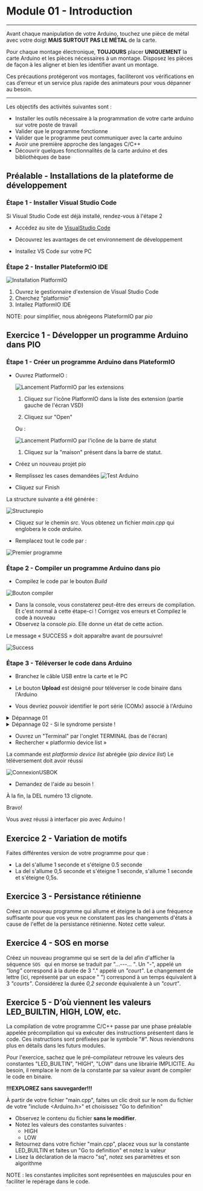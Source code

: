 # Module 01 - Introduction

---
Avant chaque manipulation de votre Arduino, touchez une pièce de métal avec votre doigt **MAIS SURTOUT PAS LE MÉTAL** de la carte.

Pour chaque montage électronique, **TOUJOURS** placer **UNIQUEMENT** la carte Arduino et les pièces nécessaires à un montage. Disposez les pièces de façon à les aligner et bien les identifier avant un montage.

Ces précautions protégeront vos montages, faciliteront vos vérifications en cas d’erreur et un service plus rapide des animateurs pour vous dépanner au besoin.

---

Les objectifs des activités suivantes sont :

- Installer les outils nécessaire à la programmation de votre carte arduino sur votre poste de travail
- Valider que le programme fonctionne
- Valider que le programme peut communiquer avec la carte arduino
- Avoir une première approche des langages C/C++
- Découvrir quelques fonctionnalités de la carte arduino et des bibliothèques de base

## Préalable - Installations de la plateforme de développement

### Étape 1 - Installer Visual Studio Code

Si Visual Studio Code est déjà installé, rendez-vous à l'étape 2

- Accédez au site de [VisualStudio Code](https://code.visualstudio.com)

- Découvrez les avantages de cet environnement de développement

- Installez VS Code sur votre PC

### Étape 2 - Installer PlateformIO IDE

![Installation PlatformIO](img/pio_install.png)

1. Ouvrez le gestionnaire d'extension de Visual Studio Code
2. Cherchez "platformio"
3. Intallez PlatformIO IDE

NOTE: pour simplifier, nous abrégeons PlateformIO par *pio*

## Exercice 1 - Développer un programme Arduino dans PIO

### Étape 1 - Créer un programme Arduino dans PlateformIO

- Ouvrez PlatformeIO :

  ![Lancement PlatformIO par les extensions](img/lancer_pio01.png)

  1. Cliquez sur l'icône PlatformIO dans la liste des extension (partie gauche de l'écran VSD)

  2. Cliquez sur "Open"

  Ou :

  ![Lancement PlatformIO par l'icône de la barre de statut](img/lancer_pio02.png)

  1. Cliquez sur la "maison" présent dans la barre de statut.

- Créez un nouveau projet pio

- Remplissez les cases demandées
![Test Arduino](img/PremierPorgrammeArduino.png)

- Cliquez sur Finish

La structure suivante a été générée :

![Structurepio](img/StructureEnvironnementPio.png)

- Cliquez sur le chemin *src*. Vous obtenez un fichier *main.cpp* qui englobera le code *arduino*.

- Remplacez tout le code par :

![Premier programme](img/premiercode.png)

### Étape 2 - Compiler un programme Arduino dans pio

- Compilez le code par le bouton *Build*

![Bouton compiler](img/BuildPio.png)

- Dans la console, vous constaterez peut-être des erreurs de compilation. Et c'est normal à cette étape-ci ! Corrigez vos erreurs et Compilez le code à nouveau
- Observez la console *pio*. Elle donne un état de cette action.

Le message « SUCCESS » doit apparaître avant de poursuivre!

![Success](img/SuccessCompile.png)

### Étape 3 - Téléverser le code dans Arduino

- Branchez le câble USB entre la carte et le PC

- Le bouton **Upload** est désigné pour téléverser le code binaire dans l'Arduino

- Vous devriez pouvoir identifier le port série (COMx) associé à l'Arduino

<details>
    <summary>Dépannage 01</summary>

DANS CERTAINS CAS, *pio* ne détecte pas le pilote du câble USB de téléchargement

![erreurConnexionUSB](img/ErreurPort.png)

1. Assurez-vous que le câble USB est fonctionnel
2. Port non détecté

Parfois, pio ne réussit pas à trouver automatiquement le pilote associé au port de la carte d'Arduino

Il faut alors passer par en mode manuel, de la façon suivante :

1. Dans le menu depio, cliquez sur le chemin platformIO.ini

2. Repérez la structure  "\[env:uno]"

3. Ajouter l'instruction suivante :

```ini
upload_port = com [*noPort*]
```

4. Sauvegardez le fichier plarformIO.ini
5. Tentez le téléchargement à nouveau !  
  
</details>

<details>
    <summary>Dépannage 02 - Si le syndrome persiste !</summary>
  
Allez à l'adresse suivante : [https://learn.sparkfun.com/tutorials/how-to-install-ch340-drivers/all](https://learn.sparkfun.com/tutorials/how-to-install-ch340-drivers/all) et suivez les instructions d'installation et recommencez le téléversement.
  
</details>

- Ouvrez un "Terminal" par l'onglet TERMINAL (bas de l'écran)
- Rechercher « platformio device list »

La commande est *platformio device list* abrégée (*pio device list*)
Le téléversement doit avoir réussi

 ![ConnexionUSBOK](img/ConnexionUSB.png)

- Demandez de l'aide au besoin !

À la fin, la DEL numéro 13 clignote.

Bravo!

Vous avez réussi à interfacer pio avec Arduino !

## Exercice 2 - Variation de motifs

Faites différentes version de votre programme pour que :

- La del s'allume 1 seconde et s'éteigne 0.5 seconde
- La del s'allume 0,5 seconde et s'éteigne 1 seconde, s'allume 1 seconde et s'éteigne 0,5s.

## Exercice 3 - Persistance rétinienne

Créez un nouveau programme qui allume et éteigne la del à une fréquence suffisante pour que vos yeux ne constatent pas les changements d'états à cause de l'effet de la persistance rétinienne. Notez cette valeur.

## Exercice 4 - SOS en morse


Créez un nouveau programme qui se sert de la del afin d'afficher la séquence  ```SOS ``` qui en morse se traduit par 
"...---...  ". Un "-", appelé un *"long"* correspond à la durée de 3 "." appelé un *"court"*. Le changement de lettre (ici, représenté par un espace " ") correspond à un temps équivalent à 3 *"courts"*. Considérez la durée *0,2 seconde* équivalente à un *"court"*.

## Exercice 5 - D’où viennent les valeurs LED_BUILTIN, HIGH, LOW, etc.

La compilation de votre programme C/C++ passe par une phase préalable appelée précompilation qui va exécuter des instructions présentent dans le code. Ces instructions sont préfixées par le symbole "#". Nous reviendrons plus en détails dans les futurs modules.

Pour l'exercice, sachez que le pré-compilateur retrouve les valeurs des constantes "LED_BUILTIN", "HIGH", "LOW" dans une librairie IMPLICITE. Au besoin, il remplace le nom de la constante par sa valeur avant de compiler le code en binaire.

**!!!EXPLOREZ sans sauvegarder!!!**

À partir de votre fichier "main.cpp", faites un clic droit sur le nom du fichier de votre "include <Arduino.h>" et choisissez "Go to definition"

- Observez le contenu du fichier **sans le modifier**.
- Notez les valeurs des constantes suivantes :
  - HIGH
  - LOW
- Retournez dans votre fichier "main.cpp", placez vous sur la constante LED_BUILTIN et faites un "Go to definition" et notez la valeur
- Lisez la déclaration de la macro "sq", notez ses paramètres et son algorithme

NOTE : les constantes implicites sont représentées en majuscules pour en faciliter le repérage dans le code.
